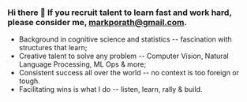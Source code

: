 ### Hi there 👋 If you recruit talent to learn fast and work hard, please consider me, <markporath@gmail.com>.

- Background in cognitive science and statistics -- fascination with structures that learn;
- Creative talent to solve any problem -- Computer Vision, Natural Language Processing, ML Ops & more;
- Consistent success all over the world -- no context is too foreign or tough.
- Facilitating wins is what I do -- listen, learn, rally & build.
<!-- ![Mark's GitHub stats](https://github-readme-stats.vercel.app/api?username=m-rath&count_private=true&theme=dark) -->
<!--
**m-rath/m-rath** is a ✨ _special_ ✨ repository because its `README.md` (this file) appears on your GitHub profile.

Here are some ideas to get you started:

- 🔭 I’m currently working on ...
- 🌱 I’m currently learning ...
- 👯 I’m looking to collaborate on ...
- 🤔 I’m looking for help with ...
- 💬 Ask me about ...
- 📫 How to reach me: ...
- 😄 Pronouns: ...
- ⚡ Fun fact: ...
-->
